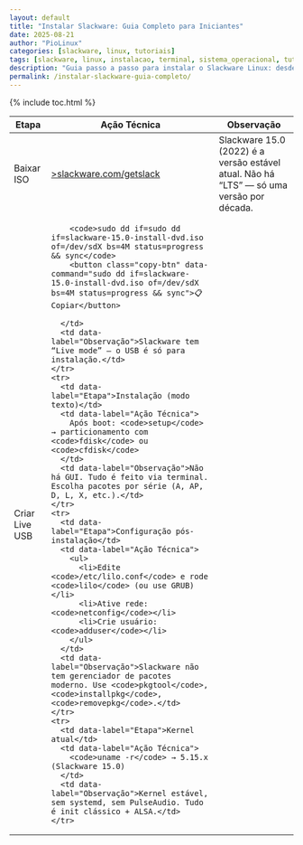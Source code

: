 ```yaml
---
layout: default
title: "Instalar Slackware: Guia Completo para Iniciantes"
date: 2025-08-21
author: "PioLinux"
categories: [slackware, linux, tutoriais]
tags: [slackware, linux, instalacao, terminal, sistema_operacional, tutorial]
description: "Guia passo a passo para instalar o Slackware Linux: desde o boot até a configuração inicial. Ideal para quem quer dominar o terminal e entender o Linux."
permalink: /instalar-slackware-guia-completo/
---
```


{% include toc.html %}

  <section class="post-content">
  
 
<table class="evergreen-table">
  <thead>
    <tr>
      <th>Etapa</th>
      <th>Ação Técnica</th>
      <th>Observação</th>
    </tr>
  </thead>
  <tbody>
    <tr>
      <td data-label="Etapa">Baixar ISO</td>
      <td data-label="Ação Técnica">
        <a href="https://www.slackware.com/getslack/" target="_blank" rel="noopener noreferrer">>slackware.com/getslack</a>
      </td>
      <td data-label="Observação">Slackware 15.0 (2022) é a versão estável atual. Não há “LTS” — só uma versão por década.</td>
    </tr>
    <tr>
      <td data-label="Etapa">Criar Live USB</td>
      <td data-label="Ação Técnica">
        
        <code>sudo dd if=sudo dd if=slackware-15.0-install-dvd.iso of=/dev/sdX bs=4M status=progress && sync</code>
        <button class="copy-btn" data-command="sudo dd if=slackware-15.0-install-dvd.iso of=/dev/sdX bs=4M status=progress && sync">📋 Copiar</button>
        
      </td>
      <td data-label="Observação">Slackware tem “Live mode” — o USB é só para instalação.</td>
    </tr>
    <tr>
      <td data-label="Etapa">Instalação (modo texto)</td>
      <td data-label="Ação Técnica">
        Após boot: <code>setup</code> → particionamento com <code>fdisk</code> ou <code>cfdisk</code>
      </td>
      <td data-label="Observação">Não há GUI. Tudo é feito via terminal. Escolha pacotes por série (A, AP, D, L, X, etc.).</td>
    </tr>
    <tr>
      <td data-label="Etapa">Configuração pós-instalação</td>
      <td data-label="Ação Técnica">
        <ul>
          <li>Edite <code>/etc/lilo.conf</code> e rode <code>lilo</code> (ou use GRUB)</li>
          <li>Ative rede: <code>netconfig</code></li>
          <li>Crie usuário: <code>adduser</code></li>
        </ul>
      </td>
      <td data-label="Observação">Slackware não tem gerenciador de pacotes moderno. Use <code>pkgtool</code>, <code>installpkg</code>, <code>removepkg</code>.</td>
    </tr>
    <tr>
      <td data-label="Etapa">Kernel atual</td>
      <td data-label="Ação Técnica">
        <code>uname -r</code> → 5.15.x (Slackware 15.0)
      </td>
      <td data-label="Observação">Kernel estável, sem systemd, sem PulseAudio. Tudo é init clássico + ALSA.</td>
    </tr>
  </tbody>
</table>
</section>





